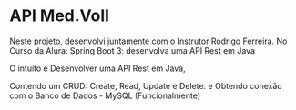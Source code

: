 # API Med.Voll

Neste projeto, desenvolvi juntamente com o Instrutor Rodrigo Ferreira.
No Curso da Alura: Spring Boot 3: desenvolva uma API Rest em Java

O intuito é Desenvolver uma API Rest em Java,

Contendo um CRUD: Create, Read, Update e Delete.
e Obtendo conexão com o Banco de Dados - MySQL (Funcionalmente)

